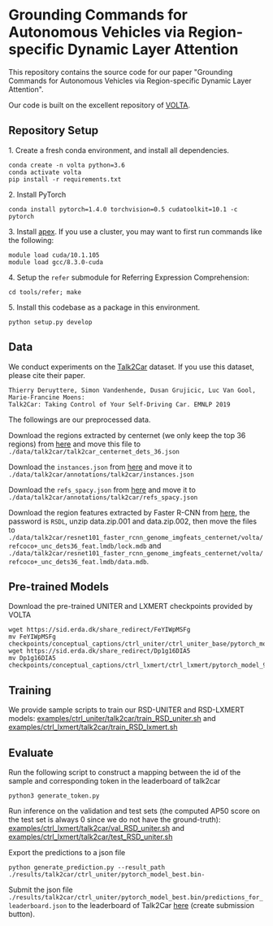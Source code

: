 # Grounding Commands for Autonomous Vehicles via Region-specific Dynamic Layer Attention

This repository contains the source code for our paper "Grounding Commands for Autonomous Vehicles via Region-specific Dynamic Layer Attention". 

Our code is built on the excellent repository of [VOLTA](https://github.com/e-bug/volta).

## Repository Setup

1\. Create a fresh conda environment, and install all dependencies.
```text
conda create -n volta python=3.6
conda activate volta
pip install -r requirements.txt
```

2\. Install PyTorch
```text
conda install pytorch=1.4.0 torchvision=0.5 cudatoolkit=10.1 -c pytorch
```

3\. Install [apex](https://github.com/NVIDIA/apex).
If you use a cluster, you may want to first run commands like the following:
```text
module load cuda/10.1.105
module load gcc/8.3.0-cuda
```

4\. Setup the `refer` submodule for Referring Expression Comprehension:
```
cd tools/refer; make
```

5\. Install this codebase as a package in this environment.
```text
python setup.py develop
```

## Data
We conduct experiments on the [Talk2Car](https://github.com/talk2car/Talk2Car) dataset. If you use this dataset, please cite their paper. 
```
Thierry Deruyttere, Simon Vandenhende, Dusan Grujicic, Luc Van Gool, Marie-Francine Moens:
Talk2Car: Taking Control of Your Self-Driving Car. EMNLP 2019
```

The followings are our preprocessed data.

Download the regions extracted by centernet (we only keep the top 36 regions) from [here](https://www.dropbox.com/s/zlc8cv53lzqwjc0/talk2car_centernet_dets_36.json?dl=0) and move this file to `./data/talk2car/talk2car_centernet_dets_36.json`

Download the `instances.json` from [here](https://www.dropbox.com/s/neb3fhggqujs8rp/instances.json?dl=0) and move it to `./data/talk2car/annotations/talk2car/instances.json`

Download the `refs_spacy.json` from [here](https://www.dropbox.com/s/ad6okorhusz4t9c/refs_spacy.p?dl=0) and move it to `./data/talk2car/annotations/talk2car/refs_spacy.json`

Download the region features extracted by Faster R-CNN from [here](https://pan.baidu.com/s/10Jo2KQlUAV1MKRA_a22_dg), the password is `RSDL`, unzip data.zip.001 and data.zip.002, then move the files to `./data/talk2car/resnet101_faster_rcnn_genome_imgfeats_centernet/volta/refcoco+_unc_dets36_feat.lmdb/lock.mdb` and `./data/talk2car/resnet101_faster_rcnn_genome_imgfeats_centernet/volta/refcoco+_unc_dets36_feat.lmdb/data.mdb`. 

## Pre-trained Models

Download the pre-trained UNITER and LXMERT checkpoints provided by VOLTA
```
wget https://sid.erda.dk/share_redirect/FeYIWpMSFg
mv FeYIWpMSFg checkpoints/conceptual_captions/ctrl_uniter/ctrl_uniter_base/pytorch_model_9.bin
wget https://sid.erda.dk/share_redirect/Dp1g16DIA5
mv Dp1g16DIA5 checkpoints/conceptual_captions/ctrl_lxmert/ctrl_lxmert/pytorch_model_9.bin
```

## Training

We provide sample scripts to train our RSD-UNITER and RSD-LXMERT models:
[examples/ctrl_uniter/talk2car/train_RSD_uniter.sh](examples/ctrl_uniter/talk2car/train_RSD_uniter.sh) and [examples/ctrl_lxmert/talk2car/train_RSD_lxmert.sh](examples/ctrl_uniter/talk2car/train_RSD_uniter.sh)

## Evaluate
Run the following script to construct a mapping between the id of the sample and corresponding token in the leaderboard of talk2car
```
python3 generate_token.py
```
Run inference on the validation and test sets (the computed AP50 score on the test set is always 0 since we do not have the ground-truth):
[examples/ctrl_lxmert/talk2car/val_RSD_uniter.sh](examples/ctrl_uniter/talk2car/val_RSD_uniter.sh) and [examples/ctrl_lxmert/talk2car/test_RSD_uniter.sh](examples/ctrl_uniter/talk2car/test_RSD_uniter.sh)

Export the predictions to a json file
```
python generate_prediction.py --result_path ./results/talk2car/ctrl_uniter/pytorch_model_best.bin-
```

Submit the json file `./results/talk2car/ctrl_uniter/pytorch_model_best.bin/predictions_for_leaderboard.json` to the leaderboard of Talk2Car [here](https://www.aicrowd.com/challenges/eccv-2020-commands-4-autonomous-vehicles) (create submission button). 
